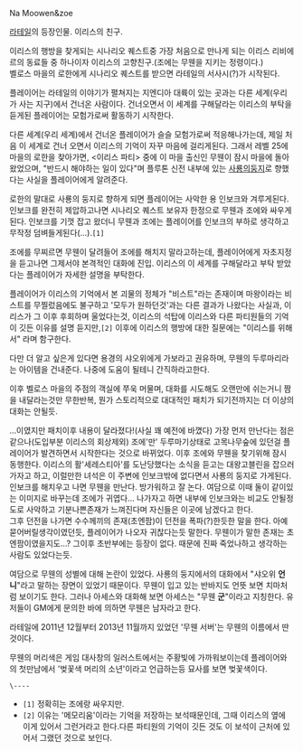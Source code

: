 Na Moowen&zoe

[라테일](%EB%9D%BC%ED%85%8C%EC%9D%BC.md)의 등장인물. 이리스의 친구.

이리스의 행방을 찾게되는 시나리오 퀘스트중 가장 처음으로 만나게 되는 이리스 리비에르의 동료들 중 하나이자 이리스의 고향친구.(조에는 무웬을
지키는 정령이다.)  
벨로스 마을의 로한에게 시나리오 퀘스트를 받으면 라테일의 서사시(?)가 시작된다.

플레이어는 라테일의 이야기가 펼쳐지는 지엔디아 대륙이 있는 곳과는 다른 세계(우리가 사는 지구)에서 건너온 사람이다. 건너오면서 이 세계를
구해달라는 이리스의 부탁을 듣게된 플레이어는 모험가로써 활동하기 시작한다.

다른 세계(우리 세계)에서 건너온 플레이어가 슬슬 모험가로써 적응해나가는데, 제일 처음 이 세계로 건너 오면서 이리스의 기억이 자꾸 마음에
걸리게된다. 그래서 레벨 25에 마을의 로한을 찾아가면, <이리스 파티> 중에 이 마을 출신인 무웬이 잠시 마을에 돌아왔었으며, "반드시
해야하는 일이 있다"며 플루톤 신전 내부에 있는 [사룡의둥지](%EC%82%AC%EB%A3%A1%EC%9D%98%20%EB%91%A5%EC%A7%80.md)로 향했다는 사실을 플레이어에게
알려준다.

로한의 말대로 사룡의 둥지로 향하게 되면 플레이어는 사악한 용 인보크와 겨루게된다. 인보크를 완전히 제압하고나면 시나리오 퀘스트 보유자
한정으로 무웬과 조에와 싸우게된다. 인보크를 기껏 잡고 왔더니 무웬과 조에는 플레이어를 인보크의 부하로 생각하고 무작정
덤벼들게된다(...).`[1]`

조에를 무찌르면 무웬이 달려들어 조에를 해치지 말라고하는데, 플레이어에게 자초지정을 듣고나면 그제서야 본격적인 대화에 진입. 이리스의 이
세계를 구해달라고 부탁 받았다는 플레이어가 자세한 설명을 부탁한다.

플레이어가 이리스의 기억에서 본 괴물의 정체가 "비스트"라는 존재이며 마왕이라는 비스트를 무찔렀음에도 불구하고 '모두가 원하던것'과는 다른
결과가 나왔다는 사실과, 이리스가 그 이후 후회하며 울었다는것, 이리스의 석탑에 이리스와 다른 파티원들의 기억이 깃든 이유를 설명
듣지만,`[2]` 이후에 이리스의 행방에 대한 질문에는 "이리스를 위해서" 라며 함구한다.

다만 더 알고 싶은게 있다면 용경의 샤오위에게 가보라고 권유하며, 무웬의 두루마리라는 아이템을 건내준다. 나중에 도움이 될테니
간직하라고한다.

이후 벨로스 마을의 주점의 객실에 쭈욱 머물며, 대화를 시도해도 오랜만에 쉬는거니 짬을 내달라는것만 무한반복, 뭔가 스토리적으로 대대적인
패치가 되기전까지는 더 이상의 대화는 안될듯.

...이였지만 패치이후 내용이 달라졌다!(사실 꽤 예전에 바꼈다) 가장 먼저 만난다는 점은 같으나(도입부분 이리스의 회상제외) 조에'만'
두루마기상태로 고목나무숲에 있던걸 플레이어가 발견하면서 시작한다는 것으로 바뀌었다. 이후 조에와 무웬을 찾기위해 잠시 동행한다. 이리스의
활'세레스티아'를 도난당했다는 소식을 듣고는 대왕고블린을 잡으러가자고 하고, 이럴만한 녀석은 이 주변에 인보크밖에 없다면서 사룡의 둥지로
가게된다. 인보크를 해치우고 나면 무웬을 만난다. 방가워하고 잘 논다. 여담으로 이때 둘이 같이있는 이미지로 바꾸는데 조에가 귀엽다...
나가자고 하면 내부에 인보크와는 비교도 안될정도로 사악하고 기분나쁜존재가 느껴진다며 자신들은 이곳에 남겠다고 한다.  
그후 던전을 나가면 수수께끼의 존재(초엔팜)이 던전을 폭파(?)한듯한 말을 한다. 아예 묻어버릴생각이였던듯, 플레이어가 나오자 귀찮다는듯
말한다. 무웬이가 말한 존재는 초엔팜이였을지도...? 그이후 초반부에는 등장이 없다. 때문에 진짜 죽었나하고 생각하는 사람도 있었다는듯.

여담으로 무웬의 성별에 대해 논란이 있었다. 사룡의 둥지에서의 대화에서 "샤오위 **언니**"라고 말하는 장면이 있었기 때문이다. 무웬이
입고 있는 반바지도 언뜻 보면 치마처럼 보이기도 한다. 그러나 아세스와 대화해 보면 아세스는 "무웬 **군**"이라고 지칭한다. 유저들이
GM에게 문의한 바에 의하면 무웬은 남자라고 한다.

라테일에 2011년 12월부터 2013년 11월까지 있었던 '무웬 서버'는 무웬의 이름에서 딴 것이다.

무웬의 머리색은 게임 대사창의 일러스트에서는 주황빛에 가까워보이는데 플레이어와의 첫만남에서 '벚꽃색 머리의 소년'이라고 언급하는등 묘사를
보면 벚꽃색이다.

`\----`

  * `[1]` 정확히는 조에랑 싸우지만.
  * `[2]` 이유는 '메모리움'이라는 기억을 저장하는 보석때문인데, 그때 이리스의 옆에 이게 있어서 그런거라고 한다.다른 파티원의 기억이 깃든 것도 이 보석이 근처에 있어서 그랬던 것으로 보인다.

